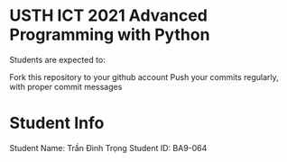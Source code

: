 # USTH ICT 2021 Advanced Programming with Python
Students are expected to:

Fork this repository to your github account
Push your commits regularly, with proper commit messages
# Student Info
Student Name: Trần Đình Trọng
Student ID: BA9-064

